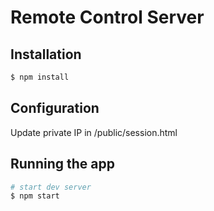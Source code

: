 # Remote Control Server

## Installation

```bash
$ npm install
```

## Configuration
Update private IP in /public/session.html

## Running the app

```bash
# start dev server
$ npm start
```
